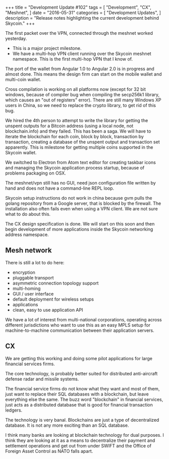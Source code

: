 +++
title = "Development Update #102"
tags = [
    "Development",
    "CX",
    "Meshnet",
]
date = "2016-05-31"
categories = [
    "Development Updates",
]
description = "Release notes highlighting the current development behind Skycoin."
+++

The first packet over the VPN, connected through the meshnet worked yesterday.
- This is a major project milestone.
- We have a multi-hop VPN client running over the Skycoin meshnet namespace. This is the first multi-hop VPN that I know of.

The port of the wallet from Angular 1.0 to Angular 2.0 is in progress and almost done. This means the design firm can start on the mobile wallet and multi-coin wallet.

Cross compilation is working on all platforms now (except for 32 bit windows, because of compiler bug when compiling the secp256k1 library, which causes an "out of registers" error). There are still many Windows XP users in China, so we need to replace the crypto library, to get rid of this bug.

We hired the 4th person to attempt to write the library for getting the unspent outputs for a Bitcoin address (using a local node, not blockchain.info) and they failed. This has been a saga. We will have to iterate the blockchain for each coin, block by block, transaction by transaction, creating a database of the unspent output and transaction set apparently. This is milestone for getting multiple coins supported in the Skycoin wallet.

We switched to Electron from Atom text editor for creating taskbar icons and managing the Skycoin application process startup, because of problems packaging on OSX.

The meshnet/vpn still has no GUI, need json configuration file written by hand and does not have a command-line REPL loop.

Skycoin setup instructions do not work in china because gvm pulls the golang repository from a Google server, that is blocked by the firewall. The installation also often fails even when using a VPN client. We are not sure what to do about this.

The CX design specification is done. We will start on this soon and then begin development of more applications inside the Skycoin networking address namespace.

## Mesh network

There is still a lot to do here:
- encryption
- pluggable transport
- asymmetric connection topology support
- multi-homing
- GUI / user interface
- default deployment for wireless setups
- applications
- clean, easy to use application API

We have a lot of interest from multi-national corporations, operating across different jurisdictions who want to use this as an easy MPLS setup for machine-to-machine communication between their application servers.

## CX

We are getting this working and doing some pilot applications for large financial services firms.

The core technology, is probably better suited for distributed anti-aircraft defense radar and missile systems.

The financial service firms do not know what they want and most of them, just want to replace their SQL databases with a blockchain, but leave everything else the same. The buzz word "blockchain" in financial services, just acts as a distributed database that is good for financial transaction ledgers.

The technology is very banal. Blockchains are just a type of decentralized database. It is not any more exciting than an SQL database.

I think many banks are looking at blockchain technology for dual purposes. I think they are looking at it as a means to decentralize their payment and settlement operations and get out from under SWIFT and the Office of Foreign Asset Control as NATO falls apart.
